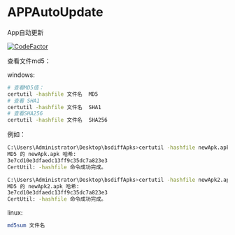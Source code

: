 # APPAutoUpdate
App自动更新

[![CodeFactor](https://www.codefactor.io/repository/github/sogrey/appautoupdate/badge)](https://www.codefactor.io/repository/github/sogrey/appautoupdate)


查看文件md5：

windows:
``` bash
# 查看MD5值：
certutil -hashfile 文件名  MD5
# 查看 SHA1
certutil -hashfile 文件名  SHA1 
# 查看SHA256
certutil -hashfile 文件名  SHA256
```
例如：
``` bash
C:\Users\Administrator\Desktop\bsdiffApks>certutil -hashfile newApk.apk MD5
MD5 的 newApk.apk 哈希:
3e7cd10e3dfaedc13ff9c35dc7a823e3
CertUtil: -hashfile 命令成功完成。

C:\Users\Administrator\Desktop\bsdiffApks>certutil -hashfile newApk2.apk MD5
MD5 的 newApk2.apk 哈希:
3e7cd10e3dfaedc13ff9c35dc7a823e3
CertUtil: -hashfile 命令成功完成。
```
linux:
``` bash
md5sum 文件名
```

